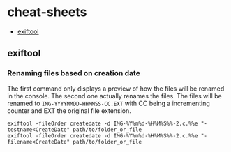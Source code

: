# cheat-sheets
- [exiftool](https://github.com/luksi93/cheat-sheets/blob/master/README.md#renaming-files-based-on-creation-date)
## exiftool
### Renaming files based on creation date
The first command only displays a preview of how the files will be renamed in the console. The second one actually renames the files.
The files will be renamed to `IMG-YYYYMMDD-HHMMSS-CC.EXT` with CC being a incrementing counter and EXT the original file extension.
```
exiftool -fileOrder createdate -d IMG-%Y%m%d-%H%M%S%%-2.c.%%e "-testname<CreateDate" path/to/folder_or_file
exiftool -fileOrder createdate -d IMG-%Y%m%d-%H%M%S%%-2.c.%%e "-filename<CreateDate" path/to/folder_or_file
```
